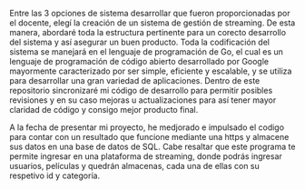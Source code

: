 Entre las 3 opciones de sistema desarrollar que fueron proporcionadas por el docente, elegí la creación de un sistema de gestión de streaming.
De esta manera, abordaré toda la estructura pertinente para un corecto desarrollo del sistema y así asegurar un buen producto.
Toda la codificación del sistema se manejará en el lenguaje de programación de Go, el cual es un lenguaje de programación de código abierto 
desarrollado por Google mayormente caracterizado por ser simple, eficiente y escalable, y se utiliza para desarrollar una gran variedad de aplicaciones. 
Dentro de este repositorio sincronizaré mi código de desarrollo para permitir posibles revisiones y en su caso mejoras u actualizaciones para así tener
mayor claridad de código y consigo mejor producto final.

A la fecha de presentar mi proyecto, he medjorado e impulsado el codigo para contar con un resultado que funcione mediante una https y almacene sus 
datos en una base de datos de SQL.
Cabe resaltar que este programa te permite ingresar en una plataforma de streaming, donde podrás ingresar usuarios, películas y quedrán almacenas, cada una de ellas con su respetivo id y categoría.
